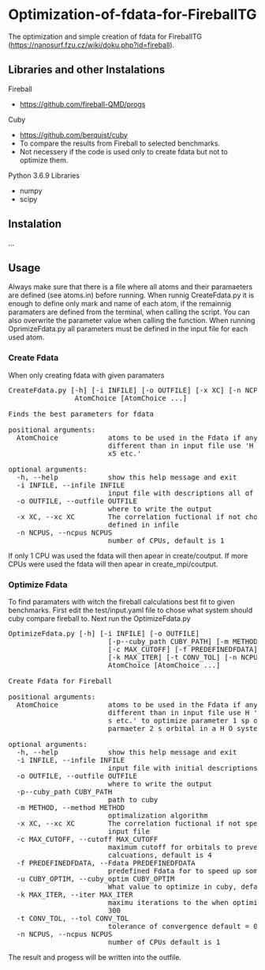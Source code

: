 # Optimization-of-fdata-for-FireballTG
The optimization and simple creation of fdata for FireballTG (https://nanosurf.fzu.cz/wiki/doku.php?id=fireball). 

## Libraries and other Instalations
Fireball
* https://github.com/fireball-QMD/progs

Cuby
* https://github.com/berquist/cuby
* To compare the results from Fireball to selected benchmarks. 
* Not necessery if the code is used only to create fdata but not to optimize them. 

Python 3.6.9 Libraries
* numpy
* scipy

## Instalation 
 ...
 
## Usage 
Always make sure that there is a file where all atoms and their paramaeters are defined (see atoms.in) before running. When runnig CreateFdata.py it is enough to define only mark and name of each atom, if the remainnig paramaters are defined from the terminal, when calling the script. You can also overwrite the parameter value when calling the function. When running OprimizeFdata.py all parameters must be defined in the input file for each used atom. 
### Create Fdata
When only creating fdata with given paramaters
<pre>
CreateFdata.py [-h] [-i INFILE] [-o OUTFILE] [-x XC] [-n NCPUS]
                AtomChoice [AtomChoice ...]

Finds the best parameters for fdata

positional arguments:
  AtomChoice            atoms to be used in the Fdata if any parameters are
                        different than in input file use 'H --par1 x1 --par5
                        x5 etc.'

optional arguments:
  -h, --help            show this help message and exit
  -i INFILE, --infile INFILE
                        input file with descriptions all of atoms
  -o OUTFILE, --outfile OUTFILE
                        where to write the output
  -x XC, --xc XC        The correlation fuctional if not chosen used as
                        defined in infile
  -n NCPUS, --ncpus NCPUS
                        number of CPUs, default is 1
</pre>
If only 1 CPU was used the fdata will then apear in create/coutput. If more CPUs were used the fdata will then apear in create_mpi/coutput.

### Optimize Fdata
To find paramaters with witch the fireball calculations best fit to given benchmarks. 
First edit the test/input.yaml file to chose what system should cuby compare fireball to. Next run the OptimizeFdata.py
<pre>
OptimizeFdata.py [-h] [-i INFILE] [-o OUTFILE]
                        [-p--cuby_path CUBY_PATH] [-m METHOD] [-x XC]
                        [-c MAX_CUTOFF] [-f PREDEFINEDFDATA] [-u CUBY_OPTIM]
                        [-k MAX_ITER] [-t CONV_TOL] [-n NCPUS]
                        AtomChoice [AtomChoice ...]

Create Fdata for Fireball

positional arguments:
  AtomChoice            atoms to be used in the Fdata if any parameters are
                        different than in input file use H 'O --par1 sp --par2
                        s etc.' to optimize parameter 1 sp orbita and
                        parmaeter 2 s orbital in a H O system.

optional arguments:
  -h, --help            show this help message and exit
  -i INFILE, --infile INFILE
                        input file with initial descriptions all of atoms
  -o OUTFILE, --outfile OUTFILE
                        where to write the output
  -p--cuby_path CUBY_PATH
                        path to cuby
  -m METHOD, --method METHOD
                        optimalization algorithm
  -x XC, --xc XC        The correlation fuctional if not specified used from
                        input file
  -c MAX_CUTOFF, --cutoff MAX_CUTOFF
                        maximum cutoff for orbitals to prevent to long
                        calcuations, default is 4
  -f PREDEFINEDFDATA, --Fdata PREDEFINEDFDATA
                        predefined Fdata for to speed up some calculations
  -u CUBY_OPTIM, --cuby_optim CUBY_OPTIM
                        What value to optimize in cuby, default is MUE
  -k MAX_ITER, --iter MAX_ITER
                        maximu iterations to the when optimizing default is
                        300
  -t CONV_TOL, --tol CONV_TOL
                        tolerance of convergence default = 0.01
  -n NCPUS, --ncpus NCPUS
                        number of CPUs default is 1
</pre> 
The result and progess will be written into the outfile. 

